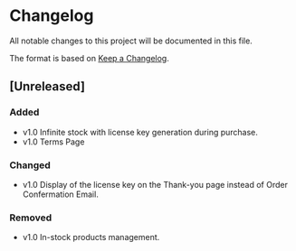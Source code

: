# Changelog

All notable changes to this project will be documented in this file.

The format is based on [Keep a Changelog](https://keepachangelog.com/en/1.0.0/).

## [Unreleased]

### Added
- v1.0 Infinite stock with license key generation during purchase.
- v1.0 Terms Page

### Changed
- v1.0 Display of the license key on the Thank-you page instead of Order Confermation Email.

### Removed
- v1.0 In-stock products management.
